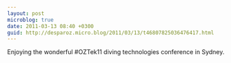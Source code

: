```yaml
---
layout: post
microblog: true
date: 2011-03-13 08:40 +0300
guid: http://desparoz.micro.blog/2011/03/13/t46807825036476417.html
---
```

Enjoying the wonderful #OZTek11 diving technologies conference in Sydney.

